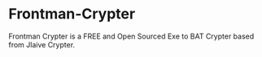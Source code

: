# Frontman-Crypter
Frontman Crypter is a FREE and Open Sourced Exe to BAT Crypter based from Jlaive Crypter.
